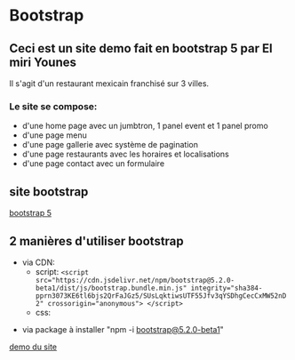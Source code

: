 # Bootstrap

## Ceci est un site demo fait en bootstrap 5 par El miri Younes

Il s'agit d'un restaurant mexicain franchisé sur 3 villes.

### Le site se compose:
* d'une home page avec un jumbtron, 1 panel event et 1 panel promo
* d'une page menu
* d'une page gallerie avec système de pagination
* d'une page restaurants avec les horaires et localisations
* d'une page contact avec un formulaire

## site bootstrap
[bootstrap 5](https://getbootstrap.com/)

## 2 manières d'utiliser bootstrap
* via CDN:
    * script: 
    ``<script src="https://cdn.jsdelivr.net/npm/bootstrap@5.2.0-beta1/dist/js/bootstrap.bundle.min.js"
        integrity="sha384-pprn3073KE6tl6bjs2QrFaJGz5/SUsLqktiwsUTF55Jfv3qYSDhgCecCxMW52nD2"
        crossorigin="anonymous">
    </script>``
    * css: 
    >> <link href="https://cdn.jsdelivr.net/npm/bootstrap@5.2.0-beta1/dist/css/bootstrap.min.css" rel="stylesheet"
    >>    integrity="sha384-0evHe/X+R7YkIZDRvuzKMRqM+OrBnVFBL6DOitfPri4tjfHxaWutUpFmBp4vmVor" crossorigin="anonymous">
* via package à installer "npm -i bootstrap@5.2.0-beta1"

[demo du site](https://ElmiriYounes.github.io/bootstrap)